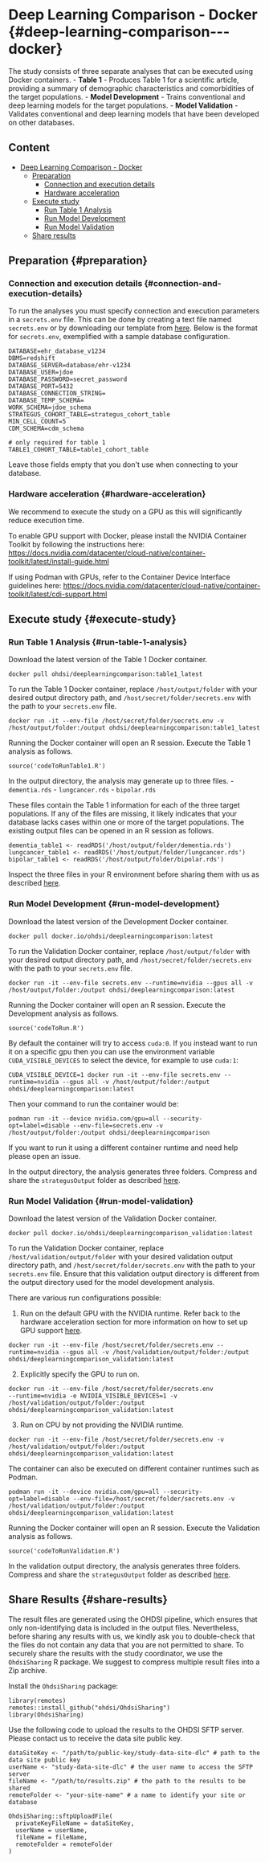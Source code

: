 # Deep Learning Comparison - Docker {#deep-learning-comparison---docker}

The study consists of three separate analyses that can be executed using Docker containers. - **Table 1** - Produces Table 1 for a scientific article, providing a summary of demographic characteristics and comorbidities of the target populations. - **Model Development** - Trains conventional and deep learning models for the target populations. - **Model Validation** - Validates conventional and deep learning models that have been developed on other databases.

## Content

-   [Deep Learning Comparison - Docker](#deep-learning-comparison---docker)
    -   [Preparation](#preparation)
        -   [Connection and execution details](#connection-and-execution-details)
        -   [Hardware acceleration](#hardware-acceleration)
    -   [Execute study](#execute-study)
        -   [Run Table 1 Analysis](#run-table-1-analysis)
        -   [Run Model Development](#run-model-development)
        -   [Run Model Validation](#run-model-validation)
    -   [Share results](#share-results)

## Preparation {#preparation}

### Connection and execution details {#connection-and-execution-details}

To run the analyses you must specify connection and execution parameters in a `secrets.env` file. This can be done by creating a text file named `secrets.env` or by downloading our template from [here](https://github.com/ohdsi-studies/DeepLearningComparison/blob/master/docker/secrets.env). Below is the format for `secrets.env`, exemplified with a sample database configuration.

```         
DATABASE=ehr_database_v1234
DBMS=redshift
DATABASE_SERVER=database/ehr-v1234
DATABASE_USER=jdoe
DATABASE_PASSWORD=secret_password
DATABASE_PORT=5432
DATABASE_CONNECTION_STRING=
DATABASE_TEMP_SCHEMA=
WORK_SCHEMA=jdoe_schema
STRATEGUS_COHORT_TABLE=strategus_cohort_table
MIN_CELL_COUNT=5
CDM_SCHEMA=cdm_schema

# only required for table 1
TABLE1_COHORT_TABLE=table1_cohort_table
```

Leave those fields empty that you don't use when connecting to your database.

### Hardware acceleration {#hardware-acceleration}

We recommend to execute the study on a GPU as this will significantly reduce execution time.

To enable GPU support with Docker, please install the NVIDIA Container Toolkit by following the instructions here: <https://docs.nvidia.com/datacenter/cloud-native/container-toolkit/latest/install-guide.html>

If using Podman with GPUs, refer to the Container Device Interface guidelines here: <https://docs.nvidia.com/datacenter/cloud-native/container-toolkit/latest/cdi-support.html>

## Execute study {#execute-study}

### Run Table 1 Analysis {#run-table-1-analysis}

Download the latest version of the Table 1 Docker container.

```         
docker pull ohdsi/deeplearningcomparison:table1_latest
```

To run the Table 1 Docker container, replace `/host/output/folder` with your desired output directory path, and `/host/secret/folder/secrets.env` with the path to your `secrets.env` file.

```         
docker run -it --env-file /host/secret/folder/secrets.env -v /host/output/folder:/output ohdsi/deeplearningcomparison:table1_latest
```

Running the Docker container will open an R session. Execute the Table 1 analysis as follows.

```         
source('codeToRunTable1.R')
```

In the output directory, the analysis may generate up to three files. - `dementia.rds` - `lungcancer.rds` - `bipolar.rds`

These files contain the Table 1 information for each of the three target populations. If any of the files are missing, it likely indicates that your database lacks cases within one or more of the target populations. The existing output files can be opened in an R session as follows.

```         
dementia_table1 <- readRDS('/host/output/folder/dementia.rds')
lungcancer_table1 <- readRDS('/host/output/folder/lungcancer.rds')
bipolar_table1 <- readRDS('/host/output/folder/bipolar.rds')
```

Inspect the three files in your R environment before sharing them with us as described [here](#share-results).

### Run Model Development {#run-model-development}

Download the latest version of the Development Docker container.

```         
docker pull docker.io/ohdsi/deeplearningcomparison:latest
```

To run the Validation Docker container, replace `/host/output/folder` with your desired output directory path, and `/host/secret/folder/secrets.env` with the path to your `secrets.env` file.

```         
docker run -it --env-file secrets.env --runtime=nvidia --gpus all -v /host/output/folder:/output ohdsi/deeplearningcomparison:latest
```

Running the Docker container will open an R session. Execute the Development analysis as follows.

```         
source('codeToRun.R')
```

By default the container will try to access `cuda:0`. If you instead want to run it on a specific gpu then you can use the environment variable `CUDA_VISIBLE_DEVICES` to select the device, for example to use `cuda:1`:

`CUDA_VISIBLE_DEVICE=1 docker run -it --env-file secrets.env --runtime=nvidia --gpus all -v /host/output/folder:/output ohdsi/deeplearningcomparison:latest`

Then your command to run the container would be:

`podman run -it --device nvidia.com/gpu=all --security-opt=label=disable --env-file=secrets.env -v /host/output/folder:/output ohdsi/deeplearningcomparison`

If you want to run it using a different container runtime and need help please open an issue.

In the output directory, the analysis generates three folders. Compress and share the `strategusOutput` folder as described [here](#share-results).

### Run Model Validation {#run-model-validation}

Download the latest version of the Validation Docker container.

```         
docker pull docker.io/ohdsi/deeplearningcomparison_validation:latest
```

To run the Validation Docker container, replace `/host/validation/output/folder` with your desired validation output directory path, and `/host/secret/folder/secrets.env` with the path to your `secrets.env` file. Ensure that this validation output directory is different from the output directory used for the model development analysis.

There are various run configurations possible:

1.  Run on the default GPU with the NVIDIA runtime. Refer back to the hardware acceleration section for more information on how to set up GPU support [here](#hardware-acceleration).

```         
docker run -it --env-file /host/secret/folder/secrets.env --runtime=nvidia --gpus all -v /host/validation/output/folder:/output ohdsi/deeplearningcomparison_validation:latest
```

2.  Explicitly specify the GPU to run on.

```         
docker run -it --env-file /host/secret/folder/secrets.env
--runtime=nvidia -e NVIDIA_VISIBLE_DEVICES=1 -v /host/validation/output/folder:/output
ohdsi/deeplearningcomparison_validation:latest
```

3.  Run on CPU by not providing the NVIDIA runtime.

```         
docker run -it --env-file /host/secret/folder/secrets.env -v /host/validation/output/folder:/output
ohdsi/deeplearningcomparison_validation:latest
```

The container can also be executed on different container runtimes such as Podman.

```         
podman run -it --device nvidia.com/gpu=all --security-opt=label=disable --env-file=/host/secret/folder/secrets.env -v /host/validation/output/folder:/output ohdsi/deeplearningcomparison_validation:latest
```

Running the Docker container will open an R session. Execute the Validation analysis as follows.

```         
source('codeToRunValidation.R')
```

In the validation output directory, the analysis generates three folders. Compress and share the `strategusOutput` folder as described [here](#share-results).

## Share Results {#share-results}

The result files are generated using the OHDSI pipeline, which ensures that only non-identifying data is included in the output files. Nevertheless, before sharing any results with us, we kindly ask you to double-check that the files do not contain any data that you are not permitted to share. To securely share the results with the study coordinator, we use the `OhdsiSharing` R package. We suggest to compress multiple result files into a Zip archive.

Install the `OhdsiSharing` package:

```         
library(remotes)
remotes::install_github("ohdsi/OhdsiSharing")
library(OhdsiSharing)
```

Use the following code to upload the results to the OHDSI SFTP server. Please contact us to receive the data site public key.

```         
dataSiteKey <- "/path/to/public-key/study-data-site-dlc" # path to the data site public key
userName <- "study-data-site-dlc" # the user name to access the SFTP server
fileName <- "/path/to/results.zip" # the path to the results to be shared
remoteFolder <- "your-site-name" # a name to identify your site or database

OhdsiSharing::sftpUploadFile(
  privateKeyFileName = dataSiteKey,
  userName = userName,
  fileName = fileName,
  remoteFolder = remoteFolder
)
```
